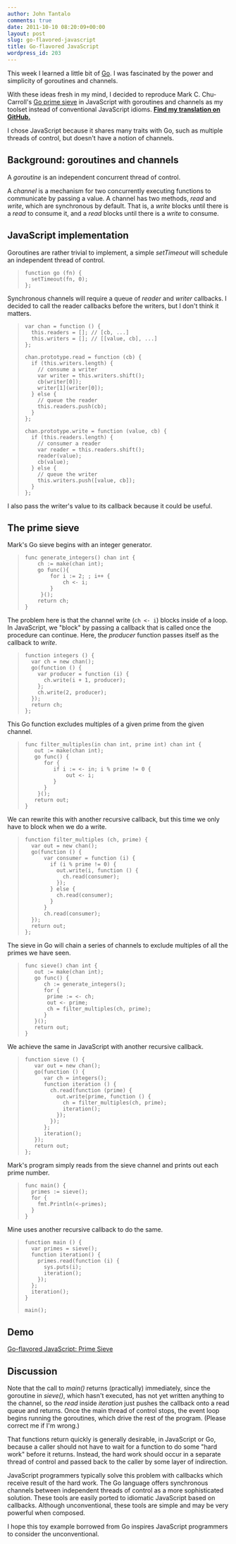 ```yaml
---
author: John Tantalo
comments: true
date: 2011-10-10 08:20:09+00:00
layout: post
slug: go-flavored-javascript
title: Go-flavored JavaScript
wordpress_id: 203
---
```


This week I learned a little bit of [Go](http://en.wikipedia.org/wiki/Go_(programming_language)). I was fascinated by the power and simplicity of goroutines and channels.



With these ideas fresh in my mind, I decided to reproduce Mark C. Chu-Carroll's [Go prime sieve](http://scienceblogs.com/goodmath/2009/11/the_go_i_forgot_concurrency_an.php) in JavaScript with goroutines and channels as my toolset instead of conventional JavaScript idioms. **[Find my translation on GitHub.](https://github.com/tantalor/gojs)**



I chose JavaScript because it shares many traits with Go, such as multiple threads of control, but doesn't have a notion of channels.



## Background: goroutines and channels





A _goroutine_ is an independent concurrent thread of control.



A _channel_ is a mechanism for two concurrently executing functions to communicate by passing a value. A channel has two methods, _read_ and _write_, which are synchronous by default. That is, a _write_ blocks until there is a _read_ to consume it, and a _read_ blocks until there is a _write_ to consume.



## JavaScript implementation





Goroutines are rather trivial to implement, a simple _setTimeout_ will schedule an independent thread of control.



>     function go (fn) {
>       setTimeout(fn, 0);
>     }; 





Synchronous channels will require a queue of _reader_ and _writer_ callbacks. I decided to call the reader callbacks before the writers, but I don't think it matters.



>     var chan = function () {
>       this.readers = []; // [cb, ...]
>       this.writers = []; // [[value, cb], ...]
>     };
>     
>     chan.prototype.read = function (cb) {
>       if (this.writers.length) {
>         // consume a writer
>         var writer = this.writers.shift();
>         cb(writer[0]);
>         writer[1](writer[0]);
>       } else {
>         // queue the reader
>         this.readers.push(cb);
>       }
>     };
>     
>     chan.prototype.write = function (value, cb) {
>       if (this.readers.length) {
>         // consumer a reader
>         var reader = this.readers.shift();
>         reader(value);
>         cb(value);
>       } else {
>         // queue the writer
>         this.writers.push([value, cb]);
>       }
>     }; 



I also pass the writer's value to its callback because it could be useful.



## The prime sieve



Mark's Go sieve begins with an integer generator.



>     func generate_integers() chan int {
>         ch := make(chan int);
>         go func(){
>             for i := 2; ; i++ {
>                 ch <- i;
>             }
>          }();
>         return ch;
>     } 





The problem here is that the channel write (`ch <- i`) blocks inside of a loop. In JavaScript, we "block" by passing a callback that is called once the procedure can continue. Here, the _producer_ function passes itself as the callback to _write_.



>     function integers () {
>       var ch = new chan();
>       go(function () {
>         var producer = function (i) {
>           ch.write(i + 1, producer);
>         };
>         ch.write(2, producer);
>       });
>       return ch;
>     }; 





This Go function excludes multiples of a given prime from the given channel.



>     func filter_multiples(in chan int, prime int) chan int {
>        out := make(chan int);
>        go func() {
>           for {
>              if i := <- in; i % prime != 0 {
>                  out <- i;
>              }
>           }
>         }(); 
>        return out; 
>     }
>      





We can rewrite this with another recursive callback, but this time we only have to block when we do a write.



>     function filter_multiples (ch, prime) {
>       var out = new chan();
>       go(function () {
>           var consumer = function (i) {
>             if (i % prime != 0) {
>               out.write(i, function () {
>                 ch.read(consumer);
>               });
>             } else {
>               ch.read(consumer);
>             }
>           }
>           ch.read(consumer);
>       });
>       return out; 
>     };
>      





The sieve in Go will chain a series of channels to exclude multiples of all the primes we have seen.



>     func sieve() chan int {
>        out := make(chan int);
>        go func() {
>           ch := generate_integers();
>           for {
>     	     prime := <- ch;
>     	     out <- prime;
>     	     ch = filter_multiples(ch, prime);
>           }	
>        }();
>        return out;
>     } 





We achieve the same in JavaScript with another recursive callback.



>     function sieve () {
>        var out = new chan();
>        go(function () {
>           var ch = integers();
>           function iteration () {
>             ch.read(function (prime) {
>               out.write(prime, function () {
>                 ch = filter_multiples(ch, prime);
>                 iteration();
>               });
>             });
>           };
>           iteration();
>        });
>        return out;
>     }; 





Mark's program simply reads from the sieve channel and prints out each prime number.



>     func main() {
>       primes := sieve();
>       for {
>         fmt.Println(<-primes);
>       }
>     } 





Mine uses another recursive callback to do the same.



>     function main () {
>       var primes = sieve();
>       function iteration() {
>         primes.read(function (i) {
>           sys.puts(i);
>           iteration();
>         });
>       };
>       iteration();
>     }
>     
>     main(); 





## Demo





[Go-flavored JavaScript: Prime Sieve](http://github.johntantalo.com/gojs/)





## Discussion





Note that the call to _main()_ returns (practically) immediately, since the goroutine in _sieve()_, which hasn't executed, has not yet written anything to the channel, so the _read_ inside _iteration_ just pushes the callback onto a read queue and returns. Once the main thread of control stops, the event loop begins running the goroutines, which drive the rest of the program. (Please correct me if I'm wrong.)



That functions return quickly is generally desirable, in JavaScript or Go, because a caller should not have to wait for a function to do some "hard work" before it returns. Instead, the hard work should occur in a separate thread of control and passed back to the caller by some layer of indirection.



JavaScript programmers typically solve this problem with callbacks which receive result of the hard work. The Go language offers synchronous channels between independent threads of control as a more sophisticated solution. These tools are easily ported to idiomatic JavaScript based on callbacks. Although unconventional, these tools are simple and may be very powerful when composed.



I hope this toy example borrowed from Go inspires JavaScript programmers to consider the unconventional.

